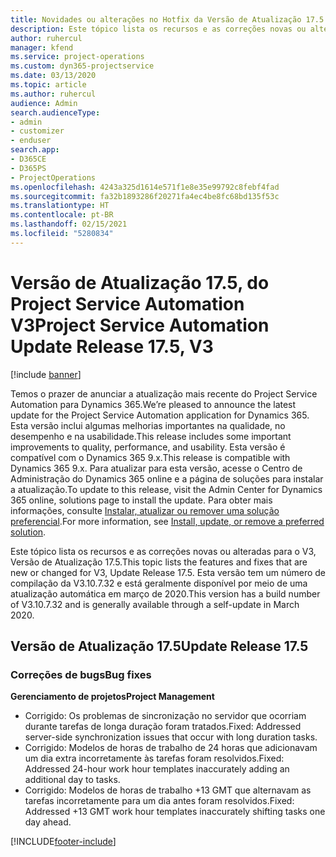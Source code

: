 ```yaml
---
title: Novidades ou alterações no Hotfix da Versão de Atualização 17.5 do Project Service Automation V3
description: Este tópico lista os recursos e as correções novas ou alteradas disponíveis na Versão de Atualização 17.5 do Project Service Automation V3.
author: ruhercul
manager: kfend
ms.service: project-operations
ms.custom: dyn365-projectservice
ms.date: 03/13/2020
ms.topic: article
ms.author: ruhercul
audience: Admin
search.audienceType:
- admin
- customizer
- enduser
search.app:
- D365CE
- D365PS
- ProjectOperations
ms.openlocfilehash: 4243a325d1614e571f1e8e35e99792c8febf4fad
ms.sourcegitcommit: fa32b1893286f20271fa4ec4be8fc68bd135f53c
ms.translationtype: HT
ms.contentlocale: pt-BR
ms.lasthandoff: 02/15/2021
ms.locfileid: "5280834"
---
```

# <a name="project-service-automation-update-release-175-v3"></a><span data-ttu-id="90806-103">Versão de Atualização 17.5, do Project Service Automation V3</span><span class="sxs-lookup"><span data-stu-id="90806-103">Project Service Automation Update Release 17.5, V3</span></span>

[!include [banner](../includes/psa-now-project-operations.md)]

<span data-ttu-id="90806-104">Temos o prazer de anunciar a atualização mais recente do Project Service Automation para Dynamics 365.</span><span class="sxs-lookup"><span data-stu-id="90806-104">We’re pleased to announce the latest update for the Project Service Automation application for Dynamics 365.</span></span> <span data-ttu-id="90806-105">Esta versão inclui algumas melhorias importantes na qualidade, no desempenho e na usabilidade.</span><span class="sxs-lookup"><span data-stu-id="90806-105">This release includes some important improvements to quality, performance, and usability.</span></span>  <span data-ttu-id="90806-106">Esta versão é compatível com o Dynamics 365 9.x.</span><span class="sxs-lookup"><span data-stu-id="90806-106">This release is compatible with Dynamics 365 9.x.</span></span> <span data-ttu-id="90806-107">Para atualizar para esta versão, acesse o Centro de Administração do Dynamics 365 online e a página de soluções para instalar a atualização.</span><span class="sxs-lookup"><span data-stu-id="90806-107">To update to this release, visit the Admin Center for Dynamics 365 online, solutions page to install the update.</span></span> <span data-ttu-id="90806-108">Para obter mais informações, consulte [Instalar, atualizar ou remover uma solução preferencial](https://docs.microsoft.com/power-platform/admin/install-remove-preferred-solution).</span><span class="sxs-lookup"><span data-stu-id="90806-108">For more information, see [Install, update, or remove a preferred solution](https://docs.microsoft.com/power-platform/admin/install-remove-preferred-solution).</span></span>

<span data-ttu-id="90806-109">Este tópico lista os recursos e as correções novas ou alteradas para o V3, Versão de Atualização 17.5.</span><span class="sxs-lookup"><span data-stu-id="90806-109">This topic lists the features and fixes that are new or changed for V3, Update Release 17.5.</span></span> <span data-ttu-id="90806-110">Esta versão tem um número de compilação da V3.10.7.32 e está geralmente disponível por meio de uma atualização automática em março de 2020.</span><span class="sxs-lookup"><span data-stu-id="90806-110">This version has a build number of V3.10.7.32 and is generally available through a self-update in March 2020.</span></span>


## <a name="update-release-175"></a><span data-ttu-id="90806-111">Versão de Atualização 17.5</span><span class="sxs-lookup"><span data-stu-id="90806-111">Update Release 17.5</span></span>

### <a name="bug-fixes"></a><span data-ttu-id="90806-112">Correções de bugs</span><span class="sxs-lookup"><span data-stu-id="90806-112">Bug fixes</span></span>


<span data-ttu-id="90806-113">**Gerenciamento de projetos**</span><span class="sxs-lookup"><span data-stu-id="90806-113">**Project Management**</span></span>

- <span data-ttu-id="90806-114">Corrigido: Os problemas de sincronização no servidor que ocorriam durante tarefas de longa duração foram tratados.</span><span class="sxs-lookup"><span data-stu-id="90806-114">Fixed: Addressed server-side synchronization issues that occur with long duration tasks.</span></span>
- <span data-ttu-id="90806-115">Corrigido: Modelos de horas de trabalho de 24 horas que adicionavam um dia extra incorretamente às tarefas foram resolvidos.</span><span class="sxs-lookup"><span data-stu-id="90806-115">Fixed: Addressed 24-hour work hour templates inaccurately adding an additional day to tasks.</span></span>
- <span data-ttu-id="90806-116">Corrigido: Modelos de horas de trabalho +13 GMT que alternavam as tarefas incorretamente para um dia antes foram resolvidos.</span><span class="sxs-lookup"><span data-stu-id="90806-116">Fixed: Addressed +13 GMT work hour templates inaccurately shifting tasks one day ahead.</span></span>



[!INCLUDE[footer-include](../includes/footer-banner.md)]